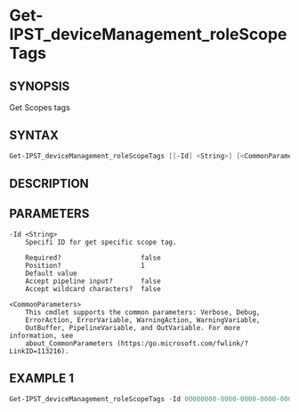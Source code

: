 ﻿# Get-IPST_deviceManagement_roleScopeTags

## SYNOPSIS 
Get Scopes tags

## SYNTAX
```Powershell
Get-IPST_deviceManagement_roleScopeTags [[-Id] <String>] [<CommonParameters>]
```
## DESCRIPTION
 
## PARAMETERS

    -Id <String>
        Specifi ID for get specific scope tag.
        
        Required?                    false
        Position?                    1
        Default value                
        Accept pipeline input?       false
        Accept wildcard characters?  false
        
    <CommonParameters>
        This cmdlet supports the common parameters: Verbose, Debug,
        ErrorAction, ErrorVariable, WarningAction, WarningVariable,
        OutBuffer, PipelineVariable, and OutVariable. For more information, see 
        about_CommonParameters (https:/go.microsoft.com/fwlink/?LinkID=113216). 
    




## EXAMPLE 1
```Powershell
Get-IPST_deviceManagement_roleScopeTags -Id 00000000-0000-0000-0000-000000000000
```

